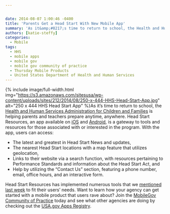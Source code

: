 ```yaml
---


date: 2014-08-07 1:00:46 -0400
title: 'Parents Get a Head Start With New Mobile App'
summary: 'As it&amp;#8217;s time to return to school, the Health and Human Services Administration for Children and Families is helping parents and teachers prepare anytime, anywhere. Head Start Resources, an app available on iOS and Android, is a gateway to tools and resources for those associated with'
authors: [katie-steffy]
categories:
  - Mobile
tags:
  - HHS
  - mobile apps
  - mobile gov
  - mobile gov community of practice
  - Thursday Mobile Products
  - United States Department of Health and Human Services
---
```



{% include image/full-width.html img="https://s3.amazonaws.com/sitesusa/wp-content/uploads/sites/212/2014/08/250-x-444-HHS-Head-Start-App.jpg" alt="250 x 444 HHS Head Start App" %}As it&#8217;s time to return to school, the [Health and Human Services Administration for Children and Families](https://www.acf.hhs.gov/) is helping parents and teachers prepare anytime, anywhere. Head Start Resources, an app available on [iOS](http://hsicc.cmail2.com/t/j-l-idtufd-kluyyuljt-q/) and [Android](http://hsicc.cmail2.com/t/j-l-idtufd-kluyyuljt-n/), is a gateway to tools and resources for those associated with or interested in the program. With the app, users can access:

  * The latest and greatest in Head Start News and updates,
  * The nearest Head Start locations with a map feature that utilizes geolocation,
  * Links to their website via a search function, with resources pertaining to Performance Standards and information about the Head Start Act, and
  * Help by utilizing the &#8220;Contact Us&#8221; section, featuring a phone number, email, office hours, and an interactive form.

Head Start Resources has implemented numerous tools that we [mentioned last week](https://www.WHATEVER/2014/07/30/customization-is-key-to-better-mobile-user-experience/) to fit their users&#8217; needs. Want to learn how your agency can get started with a mobile product that users rave about? Join the [MobileGov Community of Practice](https://www.WHATEVER/communities/mobile/) today and see what other agencies are doing by checking out the [USA.gov Apps Registry](http://apps.usa.gov/register).

&nbsp;